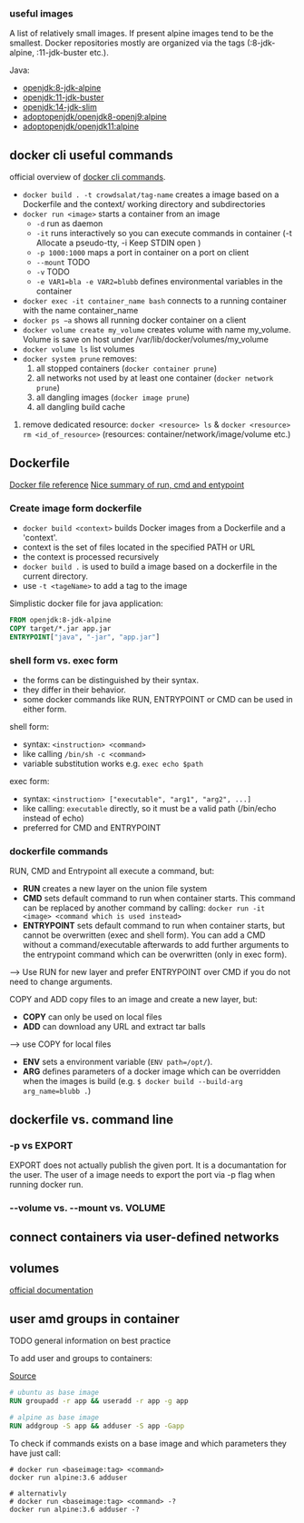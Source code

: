 
### useful images

A list of relatively small images. If present alpine images tend to be the smallest. Docker repositories mostly are organized via the tags (:8-jdk-alpine, :11-jdk-buster etc.).

Java:

- [openjdk:8-jdk-alpine](https://hub.docker.com/_/openjdk/)
- [openjdk:11-jdk-buster](https://hub.docker.com/_/openjdk/)
- [openjdk:14-jdk-slim](https://hub.docker.com/_/openjdk/)
- [adoptopenjdk/openjdk8-openj9:alpine](https://hub.docker.com/r/adoptopenjdk/openjdk8-openj9)
- [adoptopenjdk/openjdk11:alpine](https://hub.docker.com/r/adoptopenjdk/openjdk11)


## docker cli useful commands

official overview of [docker cli commands](https://docs.docker.com/engine/reference/commandline/docker/).

- `docker build . -t crowdsalat/tag-name` creates a image based on a Dockerfile and the context/ working directory and subdirectories
- `docker run <image>` starts a container from an image
  - `-d` run as daemon
  - `-it` runs interactively so you can execute commands in container (-t Allocate a pseudo-tty, -i Keep STDIN open )
  - `-p 1000:1000` maps a port in container on a port on client
  - `--mount` TODO
  - `-v` TODO
  - `-e VAR1=bla -e VAR2=blubb` defines environmental variables in the container
- `docker exec -it container_name bash` connects to a running container with the name container_name
- `docker ps −a` shows all running docker container on a client
- `docker volume create my_volume` creates volume with name my_volume. Volume is save on host under /var/lib/docker/volumes/my_volume
- `docker volume ls` list volumes
- `docker system prune` removes:
  1. all stopped containers (`docker container prune`)
  2. all networks not used by at least one container (`docker network prune`)
  3. all dangling images (`docker image prune`)
  4. all dangling build cache
1. remove dedicated resource: `docker <resource> ls` & `docker <resource> rm <id_of_resource>` (resources: container/network/image/volume etc.)

## Dockerfile

[Docker file reference](https://docs.docker.com/engine/reference/builder/)
[Nice summary of run, cmd and entypoint](https://goinbigdata.com/docker-run-vs-cmd-vs-entrypoint/)

### Create image form dockerfile

- `docker build <context>`  builds Docker images from a Dockerfile and a 'context'.
- context is the set of files located in the specified PATH or URL
- the context is processed recursively
- `docker build .` is used to build a image based on a dockerfile in the current directory.
- use `-t <tageName>` to add a tag to the image

Simplistic docker file for java application:

```dockerfile
FROM openjdk:8-jdk-alpine
COPY target/*.jar app.jar
ENTRYPOINT["java", "-jar", "app.jar"]
```

### shell form vs. exec form

- the forms can be distinguished by their syntax. 
- they differ in their behavior.
- some docker commands like RUN, ENTRYPOINT or CMD can be used in either form.

shell form: 

- syntax: `<instruction> <command>`
- like calling `/bin/sh -c <command>`
- variable substitution works e.g. `exec echo $path` 

exec form:

- syntax: `<instruction> ["executable", "arg1", "arg2", ...]`
- like calling: `executable` directly, so it must be a valid path (/bin/echo instead of echo)
- preferred for CMD and ENTRYPOINT

### dockerfile commands

RUN, CMD and Entrypoint all execute a command, but:

- **RUN** creates a new layer on the union file system
- **CMD** sets default command to run when container starts. This command can be replaced by another command by calling: `docker run -it <image> <command which is used instead>`
- **ENTRYPOINT** sets default command to run when container starts, but cannot be overwritten (exec and shell form). You can add a CMD without a command/executable afterwards to add further arguments to the entrypoint command which can be overwritten (only in exec form).

--> Use RUN for new layer and prefer ENTRYPOINT over CMD if you do not need to change arguments.

COPY and ADD copy files to an image and create a new layer, but:

- **COPY** can only be used on local files
- **ADD** can download any URL and extract tar balls

--> use COPY for local files

- **ENV** sets a environment variable (`ENV path=/opt/`).
- **ARG** defines parameters of a docker image which can be overridden when the images is build (e.g. `$ docker build --build-arg arg_name=blubb .`)

## dockerfile vs. command line

### -p vs EXPORT

EXPORT does not actually publish the given port. It is a documantation for the user. The user of a image needs to export the port via -p flag when running docker run.

### --volume vs. --mount vs. VOLUME

## connect containers via user-defined networks

## volumes

[official documentation](https://docs.docker.com/storage/volumes/)

## user amd groups in container

TODO general information on best practice

To add user and groups to containers:

[Source](https://github.com/mhart/alpine-node/issues/48)

```dockerfile
# ubuntu as base image
RUN groupadd -r app && useradd -r app -g app 

# alpine as base image
RUN addgroup -S app && adduser -S app -Gapp 
```

To check if commands exists on a base image and which parameters they have just call: 

```shell
# docker run <baseimage:tag> <command>
docker run alpine:3.6 adduser

# alternativly
# docker run <baseimage:tag> <command> -?
docker run alpine:3.6 adduser -?
```
